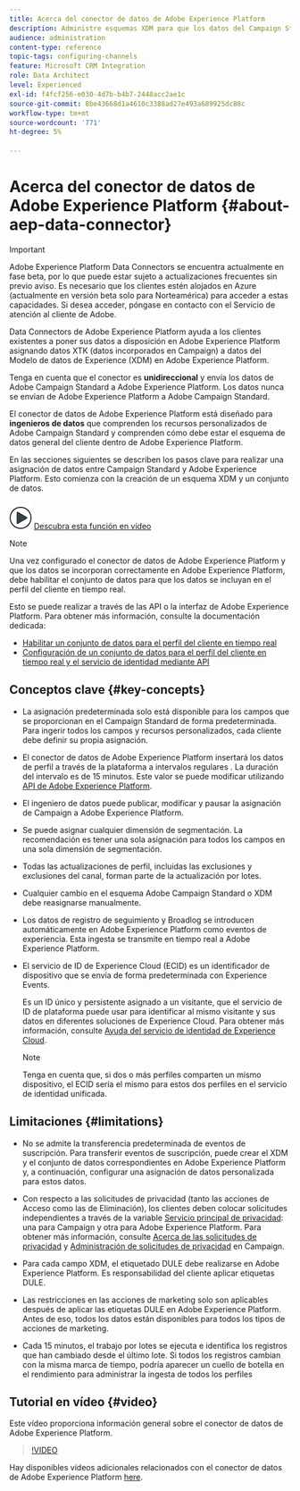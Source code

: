 ```yaml
---
title: Acerca del conector de datos de Adobe Experience Platform
description: Administre esquemas XDM para que los datos del Campaign Standard estén disponibles en Adobe Experience Platform.
audience: administration
content-type: reference
topic-tags: configuring-channels
feature: Microsoft CRM Integration
role: Data Architect
level: Experienced
exl-id: f4fcf256-e030-4d7b-b4b7-2448acc2ae1c
source-git-commit: 8be43668d1a4610c3388ad27e493a689925dc88c
workflow-type: tm+mt
source-wordcount: '771'
ht-degree: 5%

---
```


# Acerca del conector de datos de Adobe Experience Platform {#about-aep-data-connector}

>[!IMPORTANT]
>
>Adobe Experience Platform Data Connectors se encuentra actualmente en fase beta, por lo que puede estar sujeto a actualizaciones frecuentes sin previo aviso. Es necesario que los clientes estén alojados en Azure (actualmente en versión beta solo para Norteamérica) para acceder a estas capacidades. Si desea acceder, póngase en contacto con el Servicio de atención al cliente de Adobe.

Data Connectors de Adobe Experience Platform ayuda a los clientes existentes a poner sus datos a disposición en Adobe Experience Platform asignando datos XTK (datos incorporados en Campaign) a datos del Modelo de datos de Experience (XDM) en Adobe Experience Platform.

Tenga en cuenta que el conector es **unidireccional** y envía los datos de Adobe Campaign Standard a Adobe Experience Platform. Los datos nunca se envían de Adobe Experience Platform a Adobe Campaign Standard.

El conector de datos de Adobe Experience Platform está diseñado para **ingenieros de datos** que comprenden los recursos personalizados de Adobe Campaign Standard y comprenden cómo debe estar el esquema de datos general del cliente dentro de Adobe Experience Platform.

En las secciones siguientes se describen los pasos clave para realizar una asignación de datos entre Campaign Standard y Adobe Experience Platform. Esto comienza con la creación de un esquema XDM y un conjunto de datos.

![](assets/do-not-localize/how-to-video.png) [Descubra esta función en vídeo](#video)

>[!NOTE]
>Una vez configurado el conector de datos de Adobe Experience Platform y que los datos se incorporan correctamente en Adobe Experience Platform, debe habilitar el conjunto de datos para que los datos se incluyan en el perfil del cliente en tiempo real.
>
>Esto se puede realizar a través de las API o la interfaz de Adobe Experience Platform. Para obtener más información, consulte la documentación dedicada:
>
>* [Habilitar un conjunto de datos para el perfil del cliente en tiempo real](https://experienceleague.adobe.com/docs/experience-platform/rtcdp/datasets/dataset.html)
>* [Configuración de un conjunto de datos para el perfil del cliente en tiempo real y el servicio de identidad mediante API](https://experienceleague.adobe.com/docs/experience-platform/catalog/api/getting-started.html)


## Conceptos clave {#key-concepts}

* La asignación predeterminada solo está disponible para los campos que se proporcionan en el Campaign Standard de forma predeterminada. Para ingerir todos los campos y recursos personalizados, cada cliente debe definir su propia asignación.

* El conector de datos de Adobe Experience Platform insertará los datos de perfil a través de la plataforma a intervalos regulares &#x200B;. La duración del intervalo es de 15 minutos. Este valor se puede modificar utilizando [API de Adobe Experience Platform](https://experienceleague.adobe.com/docs/experience-platform/ingestion/home.html).

* El ingeniero de datos puede publicar, modificar y pausar la asignación de Campaign a Adobe Experience Platform.

* Se puede asignar cualquier dimensión de segmentación. La recomendación es tener una sola asignación para todos los campos en una sola dimensión de segmentación.

* Todas las actualizaciones de perfil, incluidas las exclusiones y exclusiones del canal, forman parte de la actualización por lotes.

* Cualquier cambio en el esquema Adobe Campaign Standard o XDM debe reasignarse manualmente. &#x200B;

* Los datos de registro de seguimiento y Broadlog se introducen automáticamente en Adobe Experience Platform como eventos de experiencia. Esta ingesta se transmite en tiempo real a Adobe Experience Platform.

* El servicio de ID de Experience Cloud (ECID) es un identificador de dispositivo que se envía de forma predeterminada con Experience Events.

   Es un ID único y persistente asignado a un visitante, que el servicio de ID de plataforma puede usar para identificar al mismo visitante y sus datos en diferentes soluciones de Experience Cloud. Para obtener más información, consulte [Ayuda del servicio de identidad de Experience Cloud](https://experienceleague.adobe.com/docs/id-service/using/home.html?lang=es).

   >[!NOTE]
   >
   >Tenga en cuenta que, si dos o más perfiles comparten un mismo dispositivo, el ECID sería el mismo para estos dos perfiles en el servicio de identidad unificada.

## Limitaciones {#limitations}

* No se admite la transferencia predeterminada de eventos de suscripción. Para transferir eventos de suscripción, puede crear el XDM y el conjunto de datos correspondientes en Adobe Experience Platform y, a continuación, configurar una asignación de datos personalizada para estos datos.

* Con respecto a las solicitudes de privacidad (tanto las acciones de Acceso como las de Eliminación), los clientes deben colocar solicitudes independientes a través de la variable [Servicio principal de privacidad](https://experienceleague.adobe.com/docs/experience-platform/privacy/home.html#how-to-use-privacy-service-to-manage-privacy-job-requests): una para Campaign y otra para Adobe Experience Platform. Para obtener más información, consulte [Acerca de las solicitudes de privacidad](https://experienceleague.adobe.com/docs/campaign-standard/using/getting-started/privacy/privacy-requests.html?lang=es#getting-started) y [Administración de solicitudes de privacidad](https://helpx.adobe.com/es/campaign/kb/acs-privacy.html#ManagingPrivacyRequests) en Campaign.

* Para cada campo XDM, el etiquetado DULE debe realizarse en Adobe Experience Platform. Es responsabilidad del cliente aplicar etiquetas DULE.

* Las restricciones en las acciones de marketing solo son aplicables después de aplicar las etiquetas DULE en Adobe Experience Platform. Antes de eso, todos los datos están disponibles para todos los tipos de acciones de marketing.

* Cada 15 minutos, el trabajo por lotes se ejecuta e identifica los registros que han cambiado desde el último lote. Si todos los registros cambian con la misma marca de tiempo, podría aparecer un cuello de botella en el rendimiento para administrar la ingesta de todos los perfiles

## Tutorial en vídeo {#video}

Este vídeo proporciona información general sobre el conector de datos de Adobe Experience Platform.

>[!VIDEO](https://video.tv.adobe.com/v/27304?quality=12&captions=eng)

Hay disponibles vídeos adicionales relacionados con el conector de datos de Adobe Experience Platform [here](https://experienceleague.adobe.com/docs/campaign-learn/campaign-standard-tutorials/administrating/adobe-experience-platform-data-connector/understanding-the-adobe-experience-platform-data-connector.html).
